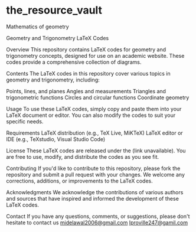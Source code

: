 # the_resource_vault
Mathematics of geometry

Geometry and Trigonometry LaTeX Codes

Overview
This repository contains LaTeX codes for geometry and trigonometry concepts, designed for use on an academic website. These codes provide a comprehensive collection of diagrams.

Contents
The LaTeX codes in this repository cover various topics in geometry and trigonometry, including:

Points, lines, and planes
Angles and measurements
Triangles and trigonometric functions
Circles and circular functions
Coordinate geometry

Usage
To use these LaTeX codes, simply copy and paste them into your LaTeX document or editor. You can also modify the codes to suit your specific needs.

Requirements
LaTeX distribution (e.g., TeX Live, MiKTeX)
LaTeX editor or IDE (e.g., TeXstudio, Visual Studio Code)

License
These LaTeX codes are released under the (link unavailable). You are free to use, modify, and distribute the codes as you see fit.

Contributing
If you'd like to contribute to this repository, please fork the repository and submit a pull request with your changes. We welcome any corrections, additions, or improvements to the LaTeX codes.

Acknowledgments
We acknowledge the contributions of various authors and sources that have inspired and informed the development of these LaTeX codes.

Contact
If you have any questions, comments, or suggestions, please don't hesitate to contact us midelawal2006@gmail.com
Iproville247@gamil.com
